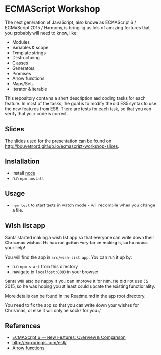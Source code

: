 # ECMAScript Workshop

The next generation of JavaScript, also known as ECMAScript 6 / ECMAScript 2015 / Harmony, is bringing us lots of amazing features that you probably will need to know, like:
* Modules
* Variables & scope
* Template strings
* Destructuring
* Classes
* Generators
* Promises
* Arrow functions
* Maps/Sets
* Iterator & iterable

This repository contains a short description and coding tasks for each feature. In most of the tasks, the goal is to modify the old ES5 syntax to use the new features from ES6. There are tests for each task, so that you can verify that your code is correct.

## Slides

The slides used for the presentation can be found on http://bouvetnord.github.io/ecmascript-workshop-slides.

## Installation

* Install  [node](https://nodejs.org)
* run `npm install`

## Usage

* `npm test` to start tests in watch mode - will recompile when you change a file.

## Wish list app
Santa started making a wish list app so that everyone can write down their Christmas wishes.
He has not gotten very far on making it, so he needs your help!

You will find the app in `src/wish-list-app`. You can run it up by:
* run `npm start` from this directory
* navigate to `localhost:8090` in your browser

Santa will also be happy if you can improve it for him.
He did not use ES 2015, so he was hoping you at least could update the existing functionality.

More details can be found in the Readme.md in the app root directory.

You need to fix the app so that you can write down your wishes for Christmas, or else it will only be socks for you :/

## References

* [ECMAScript 6 — New Features: Overview & Comparison](http://es6-features.org/)
* http://exploringjs.com/es6/
* [Arrow functions](https://developer.mozilla.org/en-US/docs/Web/JavaScript/Reference/Functions/Arrow_functions)
